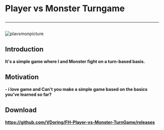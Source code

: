 # Player vs Monster Turngame <hr/>

![plavsmonpicture](https://user-images.githubusercontent.com/50266731/59259712-4351b000-8c75-11e9-9d66-d2976e18dc60.PNG)

## Introduction

#### It's a simple game where I and Monster fight on a turn-based basis.


## Motivation

#### - i love game and Can't you make a simple game based on the basics you've learned so far?


## Download
#### https://github.com/VDoring/FH-Player-vs-Monster-TurnGame/releases
